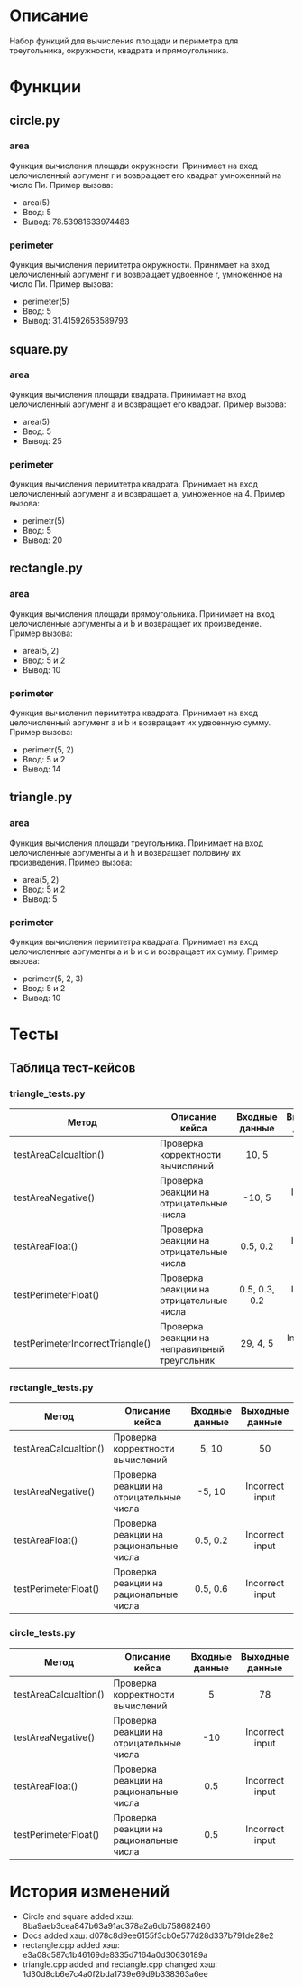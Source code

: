 # Описание
Набор функций для вычисления площади и периметра для треугольника, окружности, квадрата и прямоугольника.
# Функции
## circle.py
### area
Функция вычисления площади окружности. Принимает на вход целочисленный аргумент r и возвращает его квадрат умноженный на число Пи.
Пример вызова:
- area(5)
- Ввод: 5
- Вывод: 78.53981633974483
### perimeter
Функция вычисления перимтетра окружности. Принимает на вход целочисленный аргумент r и возвращает удвоенное r, умноженное на число Пи.
Пример вызова:
- perimeter(5)
- Ввод: 5
- Вывод: 31.41592653589793
## square.py
### area
Функция вычисления площади квадрата. Принимает на вход целочисленный аргумент a и возвращает его квадрат.
Пример вызова:
- area(5)
- Ввод: 5
- Вывод: 25
### perimeter
Функция вычисления перимтетра квадрата. Принимает на вход целочисленный аргумент a и возвращает a, умноженное на 4.
Пример вызова:
- perimetr(5)
- Ввод: 5
- Вывод: 20
## rectangle.py
### area
Функция вычисления площади прямоугольника. Принимает на вход целочисленные аргументы a и b и возвращает их произведение.
Пример вызова:
- area(5, 2)
- Ввод: 5 и 2
- Вывод: 10
### perimeter
Функция вычисления перимтетра квадрата. Принимает на вход целочисленный аргумент a и b и возвращает их удвоенную сумму.
Пример вызова:
- perimetr(5, 2)
- Ввод: 5 и 2
- Вывод: 14
## triangle.py
### area
Функция вычисления площади треугольника. Принимает на вход целочисленные аргументы a и h и возвращает половину их произведения.
Пример вызова:
- area(5, 2)
- Ввод: 5 и 2
- Вывод: 5
### perimeter
Функция вычисления перимтетра квадрата. Принимает на вход целочисленные аргументы a и b и c и возвращает их сумму.
Пример вызова:
- perimetr(5, 2, 3)
- Ввод: 5 и 2
- Вывод: 10
# Тесты
## Таблица тест-кейсов
### triangle_tests.py
| Метод                            | Описание кейса                               | Входные данные   | Выходные данные           |
|----------------------------------|----------------------------------------------|:----------------:|:-------------------------:|
| testAreaCalcualtion()            | Проверка корректности вычислений             | 10, 5            | 25                        |
| testAreaNegative()               | Проверка реакции на отрицательные числа      | -10, 5           | Incorrect input           |
| testAreaFloat()                  | Проверка реакции на отрицательные числа      | 0.5, 0.2         | Incorrect input           |
| testPerimeterFloat()             | Проверка реакции на отрицательные числа      | 0.5, 0.3, 0.2    | Incorrect input           |
| testPerimeterIncorrectTriangle() | Проверка реакции на неправильный треугольник | 29, 4, 5         | Invalid size values       |
### rectangle_tests.py
| Метод                            | Описание кейса                               | Входные данные   | Выходные данные           |
|----------------------------------|----------------------------------------------|:----------------:|:-------------------------:|
| testAreaCalcualtion()            | Проверка корректности вычислений             | 5, 10            | 50                        |
| testAreaNegative()               | Проверка реакции на отрицательные числа      | -5, 10           | Incorrect input           |
| testAreaFloat()                  | Проверка реакции на рациональные числа       | 0.5, 0.2         | Incorrect input           |
| testPerimeterFloat()             | Проверка реакции на рациональные числа       | 0.5, 0.6         | Incorrect input           |
### circle_tests.py
| Метод                            | Описание кейса                               | Входные данные   | Выходные данные           |
|----------------------------------|----------------------------------------------|:----------------:|:-------------------------:|
| testAreaCalcualtion()            | Проверка корректности вычислений             | 5                | 78                        |
| testAreaNegative()               | Проверка реакции на отрицательные числа      | -10              | Incorrect input           |
| testAreaFloat()                  | Проверка реакции на рациональные числа       | 0.5              | Incorrect input           |
| testPerimeterFloat()             | Проверка реакции на рациональные числа       | 0.5              | Incorrect input           |

# История изменений
- Circle and square added 
    хэш: 8ba9aeb3cea847b63a91ac378a2a6db758682460
- Docs added
    хэш: d078c8d9ee6155f3cb0e577d28d337b791de28e2
- rectangle.cpp added 
    хэш: e3a08c587c1b46169de8335d7164a0d30630189a
- triangle.cpp added and rectangle.cpp changed 
    хэш: 1d30d8cb6e7c4a0f2bda1739e69d9b338363a6ee

